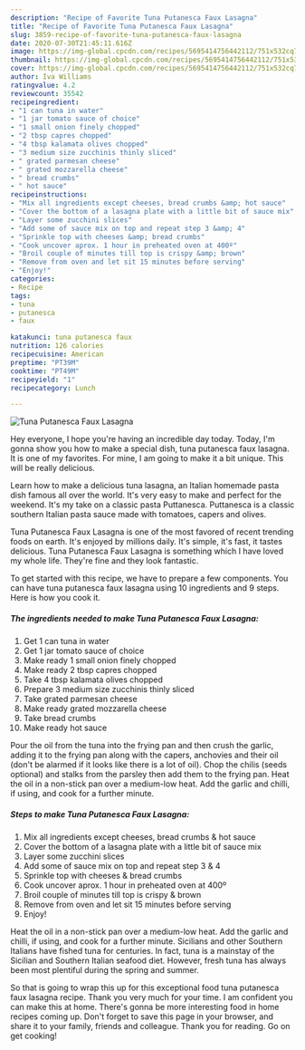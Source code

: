 ```yaml
---
description: "Recipe of Favorite Tuna Putanesca Faux Lasagna"
title: "Recipe of Favorite Tuna Putanesca Faux Lasagna"
slug: 3859-recipe-of-favorite-tuna-putanesca-faux-lasagna
date: 2020-07-30T21:45:11.616Z
image: https://img-global.cpcdn.com/recipes/5695414756442112/751x532cq70/tuna-putanesca-faux-lasagna-recipe-main-photo.jpg
thumbnail: https://img-global.cpcdn.com/recipes/5695414756442112/751x532cq70/tuna-putanesca-faux-lasagna-recipe-main-photo.jpg
cover: https://img-global.cpcdn.com/recipes/5695414756442112/751x532cq70/tuna-putanesca-faux-lasagna-recipe-main-photo.jpg
author: Iva Williams
ratingvalue: 4.2
reviewcount: 35542
recipeingredient:
- "1 can tuna in water"
- "1 jar tomato sauce of choice"
- "1 small onion finely chopped"
- "2 tbsp capres chopped"
- "4 tbsp kalamata olives chopped"
- "3 medium size zucchinis thinly sliced"
- " grated parmesan cheese"
- " grated mozzarella cheese"
- " bread crumbs"
- " hot sauce"
recipeinstructions:
- "Mix all ingredients except cheeses, bread crumbs &amp; hot sauce"
- "Cover the bottom of a lasagna plate with a little bit of sauce mix"
- "Layer some zucchini slices"
- "Add some of sauce mix on top and repeat step 3 &amp; 4"
- "Sprinkle top with cheeses &amp; bread crumbs"
- "Cook uncover aprox. 1 hour in preheated oven at 400º"
- "Broil couple of minutes till top is crispy &amp; brown"
- "Remove from oven and let sit 15 minutes before serving"
- "Enjoy!"
categories:
- Recipe
tags:
- tuna
- putanesca
- faux

katakunci: tuna putanesca faux 
nutrition: 126 calories
recipecuisine: American
preptime: "PT39M"
cooktime: "PT49M"
recipeyield: "1"
recipecategory: Lunch

---
```



![Tuna Putanesca Faux Lasagna](https://img-global.cpcdn.com/recipes/5695414756442112/751x532cq70/tuna-putanesca-faux-lasagna-recipe-main-photo.jpg)

Hey everyone, I hope you're having an incredible day today. Today, I'm gonna show you how to make a special dish, tuna putanesca faux lasagna. It is one of my favorites. For mine, I am going to make it a bit unique. This will be really delicious.

Learn how to make a delicious tuna lasagna, an Italian homemade pasta dish famous all over the world. It&#39;s very easy to make and perfect for the weekend. It&#39;s my take on a classic pasta Puttanesca. Puttanesca is a classic southern Italian pasta sauce made with tomatoes, capers and olives.

Tuna Putanesca Faux Lasagna is one of the most favored of recent trending foods on earth. It's enjoyed by millions daily. It's simple, it's fast, it tastes delicious. Tuna Putanesca Faux Lasagna is something which I have loved my whole life. They're fine and they look fantastic.


To get started with this recipe, we have to prepare a few components. You can have tuna putanesca faux lasagna using 10 ingredients and 9 steps. Here is how you cook it.

<!--inarticleads1-->

##### The ingredients needed to make Tuna Putanesca Faux Lasagna:

1. Get 1 can tuna in water
1. Get 1 jar tomato sauce of choice
1. Make ready 1 small onion finely chopped
1. Make ready 2 tbsp capres chopped
1. Take 4 tbsp kalamata olives chopped
1. Prepare 3 medium size zucchinis thinly sliced
1. Take  grated parmesan cheese
1. Make ready  grated mozzarella cheese
1. Take  bread crumbs
1. Make ready  hot sauce


Pour the oil from the tuna into the frying pan and then crush the garlic, adding it to the frying pan along with the capers, anchovies and their oil (don&#39;t be alarmed if it looks like there is a lot of oil). Chop the chilis (seeds optional) and stalks from the parsley then add them to the frying pan. Heat the oil in a non-stick pan over a medium-low heat. Add the garlic and chilli, if using, and cook for a further minute. 

<!--inarticleads2-->

##### Steps to make Tuna Putanesca Faux Lasagna:

1. Mix all ingredients except cheeses, bread crumbs &amp; hot sauce
1. Cover the bottom of a lasagna plate with a little bit of sauce mix
1. Layer some zucchini slices
1. Add some of sauce mix on top and repeat step 3 &amp; 4
1. Sprinkle top with cheeses &amp; bread crumbs
1. Cook uncover aprox. 1 hour in preheated oven at 400º
1. Broil couple of minutes till top is crispy &amp; brown
1. Remove from oven and let sit 15 minutes before serving
1. Enjoy!


Heat the oil in a non-stick pan over a medium-low heat. Add the garlic and chilli, if using, and cook for a further minute. Sicilians and other Southern Italians have fished tuna for centuries. In fact, tuna is a mainstay of the Sicilian and Southern Italian seafood diet. However, fresh tuna has always been most plentiful during the spring and summer. 

So that is going to wrap this up for this exceptional food tuna putanesca faux lasagna recipe. Thank you very much for your time. I am confident you can make this at home. There's gonna be more interesting food in home recipes coming up. Don't forget to save this page in your browser, and share it to your family, friends and colleague. Thank you for reading. Go on get cooking!
